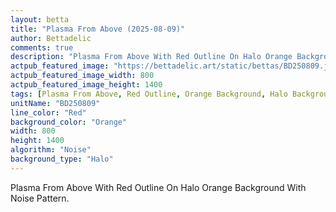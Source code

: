 ```yaml
---
layout: betta
title: "Plasma From Above (2025-08-09)"
author: Bettadelic
comments: true
description: "Plasma From Above With Red Outline On Halo Orange Background With Noise Pattern."
actpub_featured_image: "https://bettadelic.art/static/bettas/BD250809.jpg"
actpub_featured_image_width: 800
actpub_featured_image_height: 1400
tags: [Plasma From Above, Red Outline, Orange Background, Halo Background Pattern, Noise Pattern, August 2025]
unitName: "BD250809"
line_color: "Red"
background_color: "Orange"
width: 800
height: 1400
algorithm: "Noise"
background_type: "Halo"
---
```


Plasma From Above With Red Outline On Halo Orange Background With Noise Pattern.
